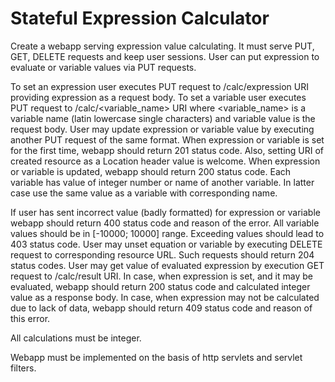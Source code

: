 # Stateful Expression Calculator

Create a webapp serving expression value calculating. It must serve PUT, GET, DELETE requests and keep user sessions.
User can put expression to evaluate or variable values via PUT requests.

To set an expression user executes PUT request to /calc/expression URI providing expression as a request body. To set a
variable user executes PUT request to /calc/<variable_name> URI where <variable_name> is a variable name (latin
lowercase single characters) and variable value is the request body. User may update expression or variable value by
executing another PUT request of the same format. When expression or variable is set for the first time, webapp should
return 201 status code. Also, setting URI of created resource as a Location header value is welcome. When expression or
variable is updated, webapp should return 200 status code. Each variable has value of integer number or name of another
variable. In latter case use the same value as a variable with corresponding name.

If user has sent incorrect value (badly formatted) for expression or variable webapp should return 400 status code and
reason of the error. All variable values should be in [-10000; 10000] range. Exceeding values should lead to 403 status
code. User may unset equation or variable by executing DELETE request to corresponding resource URL. Such requests
should return 204 status codes. User may get value of evaluated expression by execution GET request to /calc/result URI.
In case, when expression is set, and it may be evaluated, webapp should return 200 status code and calculated integer
value as a response body. In case, when expression may not be calculated due to lack of data, webapp should return 409
status code and reason of this error.

All calculations must be integer.

Webapp must be implemented on the basis of http servlets and servlet filters.
